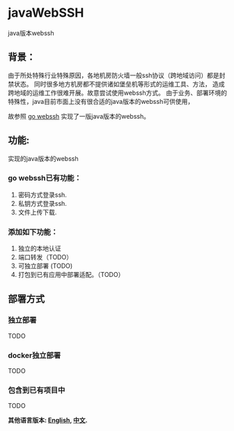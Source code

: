 # javaWebSSH
java版本webssh

## 背景：
由于所处特殊行业特殊原因，各地机房防火墙一般ssh协议（跨地域访问）都是封禁状态。
同时很多地方机房都不提供诸如堡垒机等形式的运维工具、方法，
造成跨地域的运维工作很难开展。故意尝试使用webssh方式。
由于业务、部署环境的特殊性，java目前市面上没有很合适的java版本的webssh可供使用，

故参照 [go webssh](https://github.com/Jrohy/webssh) 实现了一版java版本的webssh。

## 功能:
实现的java版本的webssh

### go webssh已有功能：
1. 密码方式登录ssh.
2. 私钥方式登录ssh. 
3. 文件上传下载. 

### 添加如下功能：
1. 独立的本地认证
2. 端口转发（TODO）
3. 可独立部署 (TODO)
4. 打包到已有应用中部署适配。（TODO）


## 部署方式

### 独立部署
TODO

### docker独立部署
TODO

### 包含到已有项目中
TODO

**其他语言版本: [English](README_en.md), [中文](README.md).**

